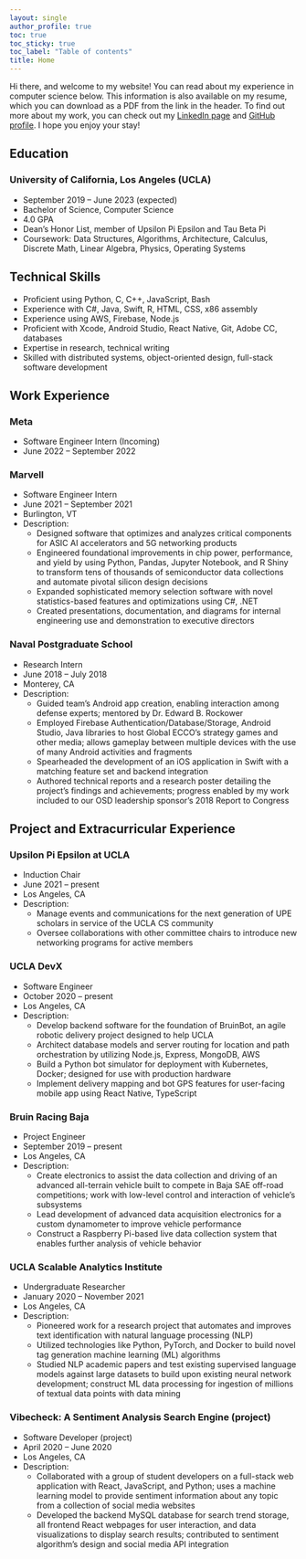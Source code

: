 ```yaml
---
layout: single
author_profile: true
toc: true
toc_sticky: true
toc_label: "Table of contents"
title: Home
---
```


Hi there, and welcome to my website! You can read about my experience in computer science below. This information is also available on my resume, which you can download as a PDF from the link in the header. To find out more about my work, you can check out my <a href="https://www.linkedin.com/in/aristotleh">LinkedIn page</a> and <a href="https://www.github.com/aristotleh">GitHub profile</a>. I hope you enjoy your stay!

## Education

### University of California, Los Angeles (UCLA)

- September 2019 – June 2023 (expected)
- Bachelor of Science, Computer Science
- 4.0 GPA
- Dean’s Honor List, member of Upsilon Pi Epsilon and Tau Beta Pi
- Coursework: Data Structures, Algorithms, Architecture, Calculus, Discrete Math, Linear Algebra, Physics, Operating Systems

## Technical Skills

- Proficient using Python, C, C++, JavaScript, Bash
- Experience with C#, Java, Swift, R, HTML, CSS, x86 assembly
- Experience using AWS, Firebase, Node.js
- Proficient with Xcode, Android Studio, React Native, Git, Adobe CC, databases
- Expertise in research, technical writing
- Skilled with distributed systems, object-oriented design, full-stack software development

## Work Experience

### Meta

- Software Engineer Intern (Incoming)
- June 2022 – September 2022

### Marvell

- Software Engineer Intern
- June 2021 – September 2021
- Burlington, VT
- Description:
  - Designed software that optimizes and analyzes critical components for ASIC AI accelerators and 5G networking products
  - Engineered foundational improvements in chip power, performance, and yield by using Python, Pandas, Jupyter Notebook, and R Shiny to transform tens of thousands of semiconductor data collections and automate pivotal silicon design decisions
  - Expanded sophisticated memory selection software with novel statistics-based features and optimizations using C#, .NET
  - Created presentations, documentation, and diagrams for internal engineering use and demonstration to executive directors

### Naval Postgraduate School

- Research Intern
- June 2018 – July 2018
- Monterey, CA
- Description:
  - Guided team’s Android app creation, enabling interaction among defense experts; mentored by Dr. Edward B. Rockower
  - Employed Firebase Authentication/Database/Storage, Android Studio, Java libraries to host Global ECCO’s strategy games and other media; allows gameplay between multiple devices with the use of many Android activities and fragments
  - Spearheaded the development of an iOS application in Swift with a matching feature set and backend integration
  - Authored technical reports and a research poster detailing the project’s findings and achievements; progress enabled by my work included to our OSD leadership sponsor’s 2018 Report to Congress

## Project and Extracurricular Experience

### Upsilon Pi Epsilon at UCLA

- Induction Chair
- June 2021 – present
- Los Angeles, CA
- Description:
  - Manage events and communications for the next generation of UPE scholars in service of the UCLA CS community
  - Oversee collaborations with other committee chairs to introduce new networking programs for active members

### UCLA DevX

- Software Engineer
- October 2020 – present
- Los Angeles, CA
- Description:
  - Develop backend software for the foundation of BruinBot, an agile robotic delivery project designed to help UCLA
  - Architect database models and server routing for location and path orchestration by utilizing Node.js, Express, MongoDB, AWS
  - Build a Python bot simulator for deployment with Kubernetes, Docker; designed for use with production hardware
  - Implement delivery mapping and bot GPS features for user-facing mobile app using React Native, TypeScript

### Bruin Racing Baja

- Project Engineer
- September 2019 – present
- Los Angeles, CA
- Description:
  - Create electronics to assist the data collection and driving of an advanced all-terrain vehicle built to compete in Baja SAE off-road competitions; work with low-level control and interaction of vehicle’s subsystems
  - Lead development of advanced data acquisition electronics for a custom dynamometer to improve vehicle performance
  - Construct a Raspberry Pi-based live data collection system that enables further analysis of vehicle behavior

### UCLA Scalable Analytics Institute

- Undergraduate Researcher
- January 2020 – November 2021
- Los Angeles, CA
- Description:
  - Pioneered work for a research project that automates and improves text identification with natural language processing (NLP)
  - Utilized technologies like Python, PyTorch, and Docker to build novel tag generation machine learning (ML) algorithms
  - Studied NLP academic papers and test existing supervised language models against large datasets to build upon existing neural network development; construct ML data processing for ingestion of millions of textual data points with data mining

### Vibecheck: A Sentiment Analysis Search Engine (project)

- Software Developer (project)
- April 2020 – June 2020
- Los Angeles, CA
- Description:
  - Collaborated with a group of student developers on a full-stack web application with React, JavaScript, and Python; uses a machine learning model to provide sentiment information about any topic from a collection of social media websites
  - Developed the backend MySQL database for search trend storage, all frontend React webpages for user interaction, and data visualizations to display search results; contributed to sentiment algorithm’s design and social media API integration
